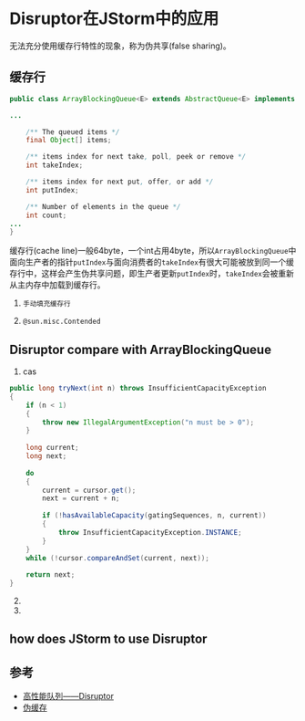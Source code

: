 # Disruptor在JStorm中的应用

无法充分使用缓存行特性的现象，称为伪共享(false sharing)。

## 缓存行
```Java
public class ArrayBlockingQueue<E> extends AbstractQueue<E> implements BlockingQueue<E>, Serializable{

...

    /** The queued items */
    final Object[] items;

    /** items index for next take, poll, peek or remove */
    int takeIndex;

    /** items index for next put, offer, or add */
    int putIndex;

    /** Number of elements in the queue */
    int count;
...
}
```

缓存行(cache line)一般64byte，一个int占用4byte，所以`ArrayBlockingQueue`中面向生产者的指针`putIndex`与面向消费者的`takeIndex`有很大可能被放到同一个缓存行中，这样会产生伪共享问题，即生产者更新`putIndex`时，`takeIndex`会被重新从主内存中加载到缓存行。


1. `手动填充缓存行`

2. `@sun.misc.Contended`

## Disruptor compare with ArrayBlockingQueue

1. cas
```Java
public long tryNext(int n) throws InsufficientCapacityException
{
    if (n < 1)
    {
        throw new IllegalArgumentException("n must be > 0");
    }
 
    long current;
    long next;
 
    do
    {
        current = cursor.get();
        next = current + n;
 
        if (!hasAvailableCapacity(gatingSequences, n, current))
        {
            throw InsufficientCapacityException.INSTANCE;
        }
    }
    while (!cursor.compareAndSet(current, next));
 
    return next;
}
```
2. 
3.

## how does JStorm to use Disruptor




## 参考
- [高性能队列——Disruptor](https://tech.meituan.com/2016/11/18/disruptor.html)
- [伪缓存](http://ifeve.com/falsesharing/)
